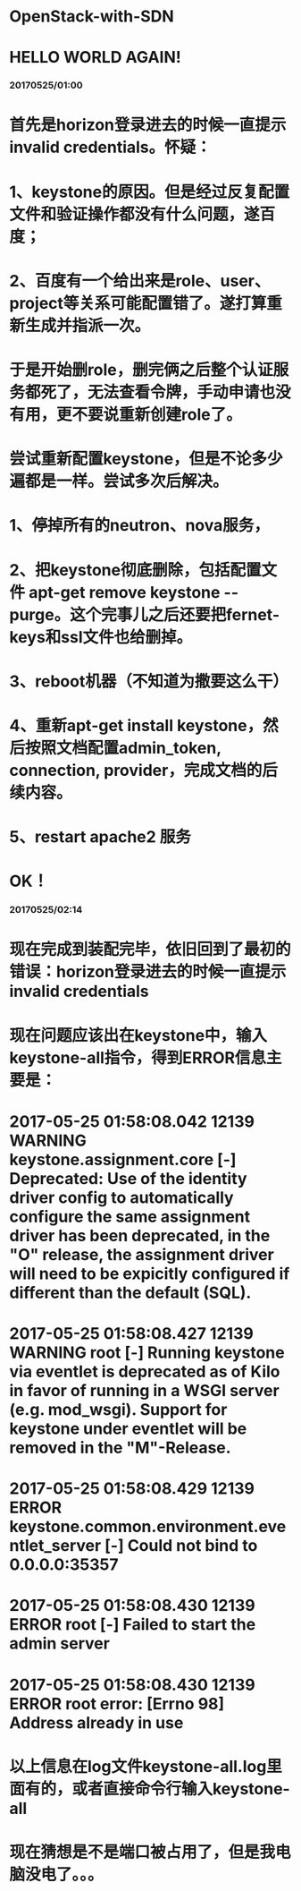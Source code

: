 # OpenStack-with-SDN
# HELLO WORLD AGAIN!
### 20170525/01:00
# 首先是horizon登录进去的时候一直提示invalid credentials。怀疑：
# 	1、keystone的原因。但是经过反复配置文件和验证操作都没有什么问题，遂百度；
# 	2、百度有一个给出来是role、user、project等关系可能配置错了。遂打算重新生成并指派一次。
# 于是开始删role，删完俩之后整个认证服务都死了，无法查看令牌，手动申请也没有用，更不要说重新创建role了。
# 尝试重新配置keystone，但是不论多少遍都是一样。尝试多次后解决。
# 1、停掉所有的neutron、nova服务，
# 2、把keystone彻底删除，包括配置文件 apt-get remove keystone --purge。这个完事儿之后还要把fernet-keys和ssl文件也给删掉。
# 3、reboot机器（不知道为撒要这么干）
# 4、重新apt-get install keystone，然后按照文档配置admin_token, connection, provider，完成文档的后续内容。
# 5、restart apache2 服务
# OK！

### 20170525/02:14
# 现在完成到装配完毕，依旧回到了最初的错误：horizon登录进去的时候一直提示invalid credentials
# 现在问题应该出在keystone中，输入keystone-all指令，得到ERROR信息主要是：

# 2017-05-25 01:58:08.042 12139 WARNING keystone.assignment.core [-] Deprecated: Use of the identity driver config to automatically configure the same assignment driver has been deprecated, in the "O" release, the assignment driver will need to be expicitly configured if different than the default (SQL).
# 2017-05-25 01:58:08.427 12139 WARNING root [-] Running keystone via eventlet is deprecated as of Kilo in favor of running in a WSGI server (e.g. mod_wsgi). Support for keystone under eventlet will be removed in the "M"-Release.
# 2017-05-25 01:58:08.429 12139 ERROR keystone.common.environment.eventlet_server [-] Could not bind to 0.0.0.0:35357
# 2017-05-25 01:58:08.430 12139 ERROR root [-] Failed to start the admin server
# 2017-05-25 01:58:08.430 12139 ERROR root error: [Errno 98] Address already in use

# 以上信息在log文件keystone-all.log里面有的，或者直接命令行输入keystone-all
# 现在猜想是不是端口被占用了，但是我电脑没电了。。。

